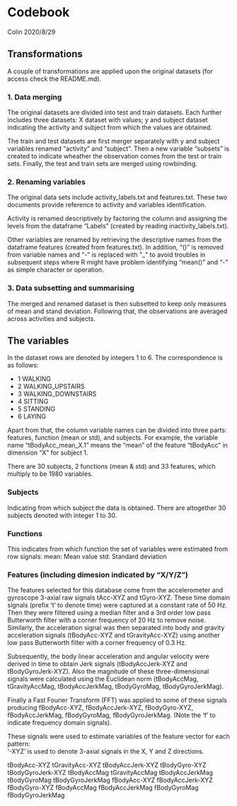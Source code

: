 Codebook
================
Colin
2020/8/29

## Transformations

A couple of transformations are applied upon the original datasets (for
access check the README.md).

### 1\. Data merging

The original datasets are divided into test and train datasets. Each
further includes three datasets: X dataset with values; y and subject
dataset indicating the activity and subject from which the values are
obtained.

The train and test datasets are first merger separately with y and
subject variables renamed “activity” and “subject”. Then a new variable
“subsets” is created to indicate wheather the observation comes from
the test or train sets. Finally, the test and train sets are merged
using rowbinding.

### 2\. Renaming variables

The original data sets include activity\_labels.txt and features.txt.
These two documents provide reference to activity and variables
identification.

Activity is renamed descriptively by factoring the column and assigning
the levels from the dataframe “Labels” (created by reading
inactivity\_labels.txt).

Other variables are renamed by retrieving the descriptive names from the
dataframe features (created from features.txt). In addition, “()” is
removed from variable names and “-” is replaced with "\_" to avoid
troubles in subsequent steps where R might have problem identifying
“mean()” and “-” as simple character or operation.

### 3\. Data subsetting and summarising

The merged and renamed dataset is then subsetted to keep only measures
of mean and stand deviation. Following that, the observations are
averaged across activities and subjects.

## The variables

In the dataset rows are denoted by integers 1 to 6. The correspondence
is as follows:

  - 1 WALKING  
  - 2 WALKING\_UPSTAIRS  
  - 3 WALKING\_DOWNSTAIRS  
  - 4 SITTING  
  - 5 STANDING  
  - 6 LAYING

Apart from that, the column variable names can be divided into three
parts: features, function (mean or std), and subjects. For example, the
variable name “tBodyAcc\_mean\_X.1” means the “mean” of the feature
“tBodyAcc” in dimension “X” for subject 1.

There are 30 subjects, 2 functions (mean & std) and 33 features, which
multiply to be 1980 variables.

### Subjects

Indicating from which subject the data is obtained. There are altogether
30 subjects denoted with integer 1 to 30.

### Functions

This indicates from which function the set of variables were estimated
from row signals: mean: Mean value std: Standard deviation

### Features (including dimesion indicated by “X/Y/Z”)

The features selected for this database come from the accelerometer and
gyroscope 3-axial raw signals tAcc-XYZ and tGyro-XYZ. These time domain
signals (prefix ‘t’ to denote time) were captured at a constant rate of
50 Hz. Then they were filtered using a median filter and a 3rd order low
pass Butterworth filter with a corner frequency of 20 Hz to remove
noise. Similarly, the acceleration signal was then separated into body
and gravity acceleration signals (tBodyAcc-XYZ and tGravityAcc-XYZ)
using another low pass Butterworth filter with a corner frequency of 0.3
Hz.

Subsequently, the body linear acceleration and angular velocity were
derived in time to obtain Jerk signals (tBodyAccJerk-XYZ and
tBodyGyroJerk-XYZ). Also the magnitude of these three-dimensional
signals were calculated using the Euclidean norm (tBodyAccMag,
tGravityAccMag, tBodyAccJerkMag, tBodyGyroMag, tBodyGyroJerkMag).

Finally a Fast Fourier Transform (FFT) was applied to some of these
signals producing fBodyAcc-XYZ, fBodyAccJerk-XYZ, fBodyGyro-XYZ,
fBodyAccJerkMag, fBodyGyroMag, fBodyGyroJerkMag. (Note the ‘f’ to
indicate frequency domain signals).

These signals were used to estimate variables of the feature vector for
each pattern:  
‘-XYZ’ is used to denote 3-axial signals in the X, Y and Z directions.

tBodyAcc-XYZ tGravityAcc-XYZ tBodyAccJerk-XYZ tBodyGyro-XYZ
tBodyGyroJerk-XYZ tBodyAccMag tGravityAccMag tBodyAccJerkMag
tBodyGyroMag tBodyGyroJerkMag fBodyAcc-XYZ fBodyAccJerk-XYZ
fBodyGyro-XYZ fBodyAccMag fBodyAccJerkMag fBodyGyroMag fBodyGyroJerkMag
